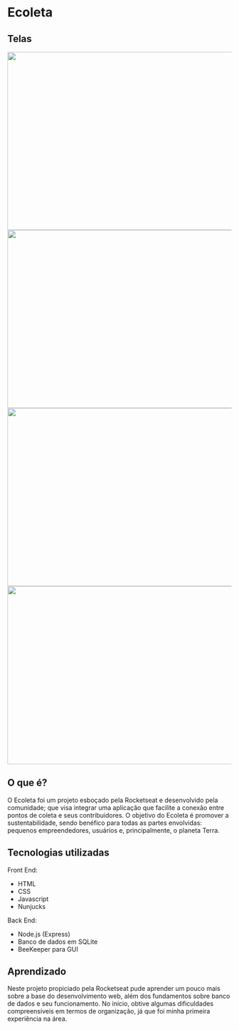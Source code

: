 # Ecoleta
 
 ## Telas
<img src = "https://user-images.githubusercontent.com/68029637/97720919-98c77080-1aa7-11eb-889b-6030307734bc.png" width = "800" height = "400">
<img src = "https://user-images.githubusercontent.com/68029637/97720933-9bc26100-1aa7-11eb-9f9c-26e678b7833d.png" width = "800" height = "400">
<img src = "https://user-images.githubusercontent.com/68029637/97720938-9d8c2480-1aa7-11eb-9dd1-04e16dbe7cac.png" width = "800" height = "400">
<img src = "https://user-images.githubusercontent.com/68029637/97720942-9f55e800-1aa7-11eb-9e50-ba3ce98d2e7e.png" width = "800" height = "400">

## O que é?
O Ecoleta foi um projeto esboçado pela Rocketseat e desenvolvido pela comunidade; que visa integrar uma aplicação que facilite a conexão entre pontos de coleta e seus contribuidores. O objetivo do Ecoleta é promover a sustentabilidade, sendo benéfico para todas as partes envolvidas: pequenos empreendedores, usuários e, principalmente, o planeta Terra. 

## Tecnologias utilizadas
Front End:
<ul>
<li>HTML</li>
<li>CSS</li>
<li>Javascript</li>
<li>Nunjucks</li>
</ul>

Back End:
<ul>
<li>Node.js (Express)</li>
<li>Banco de dados em SQLite</li>
<li>BeeKeeper para GUI</li>
</ul>

## Aprendizado 
Neste projeto propiciado pela Rocketseat pude aprender um pouco mais sobre a base do desenvolvimento web, além dos fundamentos sobre banco de dados e seu funcionamento.
No início, obtive algumas dificuldades compreensíveis em termos de organização, já que foi minha primeira experiência na área. 
